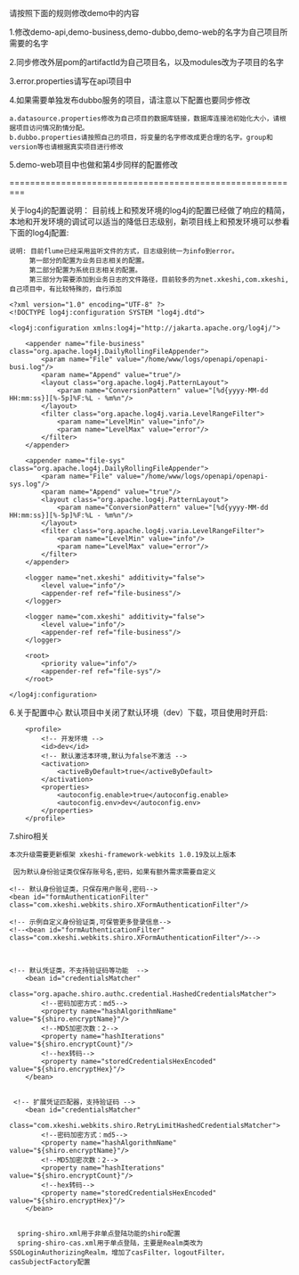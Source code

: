 请按照下面的规则修改demo中的内容

1.修改demo-api,demo-business,demo-dubbo,demo-web的名字为自己项目所需要的名字

2.同步修改外层pom的artifactId为自己项目名，以及modules改为子项目的名字

3.error.properties请写在api项目中

4.如果需要单独发布dubbo服务的项目，请注意以下配置也要同步修改

    a.datasource.properties修改为自己项目的数据库链接，数据库连接池初始化大小，请根据项目访问情况酌情分配。
    b.dubbo.properties请按照自己的项目，将变量的名字修改成更合理的名字。group和version等也请根据真实项目进行修改

5.demo-web项目中也做和第4步同样的配置修改

=========================================================

关于log4j的配置说明：
    目前线上和预发环境的log4j的配置已经做了响应的精简，本地和开发环境的调试可以适当的降低日志级别，新项目线上和预发环境可以参看下面的log4j配置:

    说明: 目前flume已经采用监听文件的方式，日志级别统一为info到error。
         第一部分的配置为业务日志相关的配置。
         第二部分配置为系统日志相关的配置。
         第三部分为需要添加到业务日志的文件路径，目前较多的为net.xkeshi,com.xkeshi,自己项目中，有比较特殊的，自行添加

    <?xml version="1.0" encoding="UTF-8" ?>
    <!DOCTYPE log4j:configuration SYSTEM "log4j.dtd">

    <log4j:configuration xmlns:log4j="http://jakarta.apache.org/log4j/">

        <appender name="file-business" class="org.apache.log4j.DailyRollingFileAppender">
            <param name="File" value="/home/www/logs/openapi/openapi-busi.log"/>
            <param name="Append" value="true"/>
            <layout class="org.apache.log4j.PatternLayout">
                <param name="ConversionPattern" value="[%d{yyyy-MM-dd HH:mm:ss}][%-5p]%F:%L - %m%n"/>
            </layout>
            <filter class="org.apache.log4j.varia.LevelRangeFilter">
                <param name="LevelMin" value="info"/>
                <param name="LevelMax" value="error"/>
            </filter>
        </appender>

        <appender name="file-sys" class="org.apache.log4j.DailyRollingFileAppender">
            <param name="File" value="/home/www/logs/openapi/openapi-sys.log"/>
            <param name="Append" value="true"/>
            <layout class="org.apache.log4j.PatternLayout">
                <param name="ConversionPattern" value="[%d{yyyy-MM-dd HH:mm:ss}][%-5p]%F:%L - %m%n"/>
            </layout>
            <filter class="org.apache.log4j.varia.LevelRangeFilter">
                <param name="LevelMin" value="info"/>
                <param name="LevelMax" value="error"/>
            </filter>
        </appender>

        <logger name="net.xkeshi" additivity="false">
            <level value="info"/>
            <appender-ref ref="file-business"/>
        </logger>

        <logger name="com.xkeshi" additivity="false">
            <level value="info"/>
            <appender-ref ref="file-business"/>
        </logger>

        <root>
            <priority value="info"/>
            <appender-ref ref="file-sys"/>
        </root>

    </log4j:configuration>



6.关于配置中心
默认项目中关闭了默认环境（dev）下载，项目使用时开启:

        <profile>
            <!-- 开发环境 -->
            <id>dev</id>
            <!-- 默认激活本环境,默认为false不激活 -->
            <activation>
                <activeByDefault>true</activeByDefault>
            </activation>
            <properties>
                <autoconfig.enable>true</autoconfig.enable>
                <autoconfig.env>dev</autoconfig.env>
            </properties>
        </profile>


7.shiro相关

    本次升级需要更新框架 xkeshi-framework-webkits 1.0.19及以上版本

     因为默认身份验证类仅保存账号名,密码，如果有额外需求需要自定义

    <!-- 默认身份验证类，只保存用户账号,密码-->
    <bean id="formAuthenticationFilter" class="com.xkeshi.webkits.shiro.XFormAuthenticationFilter"/>

    <!-- 示例自定义身份验证类,可保管更多登录信息-->
    <!--<bean id="formAuthenticationFilter" class="com.xkeshi.webkits.shiro.XFormAuthenticationFilter"/>-->



    <!-- 默认凭证类，不支持验证码等功能  -->
        <bean id="credentialsMatcher"
              class="org.apache.shiro.authc.credential.HashedCredentialsMatcher">
            <!--密码加密方式：md5-->
            <property name="hashAlgorithmName" value="${shiro.encryptName}"/>
            <!--MD5加密次数：2-->
            <property name="hashIterations" value="${shiro.encryptCount}"/>
            <!--hex转码-->
            <property name="storedCredentialsHexEncoded" value="${shiro.encryptHex}"/>
        </bean>


     <!-- 扩展凭证匹配器，支持验证码 -->
        <bean id="credentialsMatcher"
              class="com.xkeshi.webkits.shiro.RetryLimitHashedCredentialsMatcher">
            <!--密码加密方式：md5-->
            <property name="hashAlgorithmName" value="${shiro.encryptName}"/>
            <!--MD5加密次数：2-->
            <property name="hashIterations" value="${shiro.encryptCount}"/>
            <!--hex转码-->
            <property name="storedCredentialsHexEncoded" value="${shiro.encryptHex}"/>
        </bean>


      spring-shiro.xml用于非单点登陆功能的shiro配置
      spring-shiro-cas.xml用于单点登陆，主要是Realm类改为SSOLoginAuthorizingRealm，增加了casFilter，logoutFilter，casSubjectFactory配置

